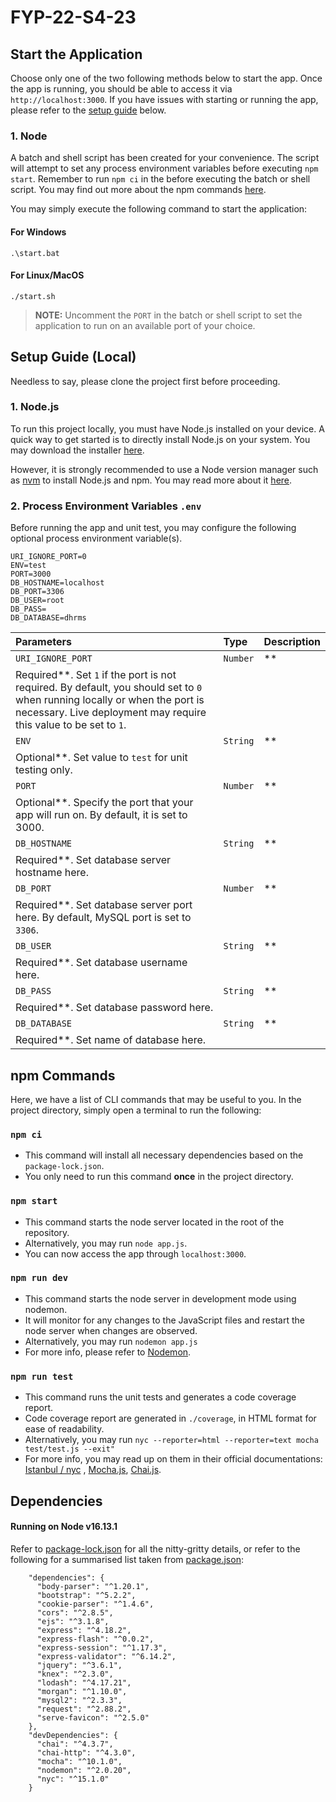 # FYP-22-S4-23

## Start the Application

Choose only one of the two following methods below to start the app. Once the app is running, you should be able to
access it via `http://localhost:3000`. If you have issues with starting or running the app, please refer to the
[setup guide](#setup-guide-local) below.

### 1. Node

A batch and shell script has been created for your convenience. The script will attempt to set any process environment
variables before executing `npm start`. Remember to run `npm ci` in the before executing the batch or shell script. You
may find out more about the npm commands [here](#npm-commands).

You may simply execute the following command to start the application:

#### For Windows

```batch
.\start.bat
```

#### For Linux/MacOS

```shell
./start.sh
```

> **NOTE:** Uncomment the `PORT` in the batch or shell script to set the application to run on an available port of your
> choice.

## Setup Guide (Local)

Needless to say, please clone the project first before proceeding.

### 1. Node.js

To run this project locally, you must have Node.js installed on your device. A quick way to get started is to directly
install Node.js on your system. You may download the installer [here](https://nodejs.org/en/download/).

However, it is strongly recommended to use a Node version manager such
as [nvm](https://github.com/nvm-sh/nvm#installing-and-updating)
to install Node.js and npm. You may read more about
it [here](https://docs.npmjs.com/downloading-and-installing-node-js-and-npm).

### 2. Process Environment Variables `.env`

Before running the app and unit test, you may configure the following optional process environment variable(s).

```
URI_IGNORE_PORT=0
ENV=test
PORT=3000
DB_HOSTNAME=localhost
DB_PORT=3306
DB_USER=root
DB_PASS=
DB_DATABASE=dhrms
```

| Parameters        | Type     | Description                                                                                                                                                                                       |
|:------------------|:---------|:--------------------------------------------------------------------------------------------------------------------------------------------------------------------------------------------------|
| `URI_IGNORE_PORT` | `Number` | **
Required**. Set `1` if the port is not required. By default, you should set to `0` when running locally or when the port is necessary. Live deployment may require this value to be set to `1`. |
| `ENV`             | `String` | **
Optional**. Set value to `test` for unit testing only.                                                                                                                                          |
| `PORT`            | `Number` | **
Optional**. Specify the port that your app will run on. By default, it is set to 3000.                                                                                                          |
| `DB_HOSTNAME`     | `String` | **
Required**. Set database server hostname here.                                                                                                                                                  |
| `DB_PORT`         | `Number` | **
Required**. Set database server port here. By default, MySQL port is set to `3306`.                                                                                                             |
| `DB_USER`         | `String` | **
Required**. Set database username here.                                                                                                                                                         |
| `DB_PASS`         | `String` | **
Required**. Set database password here.                                                                                                                                                         |
| `DB_DATABASE`     | `String` | **
Required**. Set name of database here.                                                                                                                                                          |

## npm Commands

Here, we have a list of CLI commands that may be useful to you. In the project directory, simply open a terminal to run
the following:

### `npm ci`

- This command will install all necessary dependencies based on the `package-lock.json`.
- You only need to run this command <b>once</b> in the project directory.

### `npm start`

- This command starts the node server located in the root of the repository.
- Alternatively, you may run `node app.js`.
- You can now access the app through `localhost:3000`.

### `npm run dev`

- This command starts the node server in development mode using nodemon.
- It will monitor for any changes to the JavaScript files and restart the node server when changes are observed.
- Alternatively, you may run `nodemon app.js`
- For more info, please refer to [Nodemon](https://github.com/remy/nodemon#nodemon).

### `npm run test`

- This command runs the unit tests and generates a code coverage report.
- Code coverage report are generated in `./coverage`, in HTML format for ease of readability.
- Alternatively, you may run `nyc --reporter=html --reporter=text mocha test/test.js --exit"`
- For more info, you may read up on them in their official documentations: [Istanbul / nyc](https://istanbul.js.org/)
  , [Mocha.js](https://mochajs.org/), [Chai.js](https://www.chaijs.com/).

## Dependencies

#### Running on Node v16.13.1

Refer to [package-lock.json](./package-lock.json) for all the nitty-gritty details, or refer to the following for a
summarised list taken from [package.json](./package.json):

```json5
    "dependencies": {
      "body-parser": "^1.20.1",
      "bootstrap": "^5.2.2",
      "cookie-parser": "^1.4.6",
      "cors": "^2.8.5",
      "ejs": "^3.1.8",
      "express": "^4.18.2",
      "express-flash": "^0.0.2",
      "express-session": "^1.17.3",
      "express-validator": "^6.14.2",
      "jquery": "^3.6.1",
      "knex": "^2.3.0",
      "lodash": "^4.17.21",
      "morgan": "^1.10.0",
      "mysql2": "^2.3.3",
      "request": "^2.88.2",
      "serve-favicon": "^2.5.0"
    },
    "devDependencies": {
      "chai": "^4.3.7",
      "chai-http": "^4.3.0",
      "mocha": "^10.1.0",
      "nodemon": "^2.0.20",
      "nyc": "^15.1.0"
    }
```
